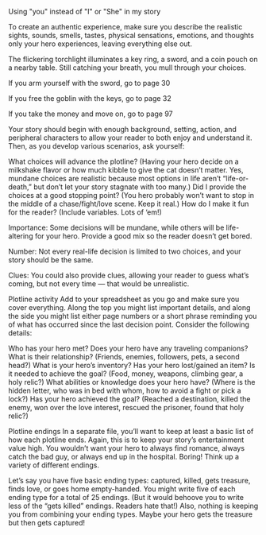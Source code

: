 
Using "you" instead of "I" or "She" in my story

To create an authentic experience, make sure you describe the realistic sights, sounds, smells, tastes, physical sensations, emotions, and thoughts only your hero experiences, leaving everything else out.

The flickering torchlight illuminates a key ring, a sword, and a coin pouch on a nearby table. Still catching your breath, you mull through your choices.

If you arm yourself with the sword, go to page 30

If you free the goblin with the keys, go to page 32

If you take the money and move on, go to page 97


Your story should begin with enough background, setting, action, and peripheral characters to allow your reader to both enjoy and understand it. Then, as you develop various scenarios, ask yourself:

What choices will advance the plotline? (Having your hero decide on a milkshake flavor or how much kibble to give the cat doesn’t matter. Yes, mundane choices are realistic because most options in life aren’t “life-or-death,” but don’t let your story stagnate with too many.)
Did I provide the choices at a good stopping point? (You hero probably won’t want to stop in the middle of a chase/fight/love scene. Keep it real.)
How do I make it fun for the reader? (Include variables. Lots of ‘em!)


Importance: Some decisions will be mundane, while others will be life-altering for your hero. Provide a good mix so the reader doesn’t get bored. 

Number: Not every real-life decision is limited to two choices, and your story should be the same. 

Clues: You could also provide clues, allowing your reader to guess what’s coming, but not every time — that would be unrealistic.

Plotline activity
Add to your spreadsheet as you go and make sure you cover everything. Along the top you might list important details, and along the side you might list either page numbers or a short phrase reminding you of what has occurred since the last decision point. Consider the following details:

Who has your hero met? Does your hero have any traveling companions? What is their relationship? (Friends, enemies, followers, pets, a second head?)
What is your hero’s inventory? Has your hero lost/gained an item? Is it needed to achieve the goal? (Food, money, weapons, climbing gear, a holy relic?)
What abilities or knowledge does your hero have? (Where is the hidden letter, who was in bed with whom, how to avoid a fight or pick a lock?)
Has your hero achieved the goal? (Reached a destination, killed the enemy, won over the love interest, rescued the prisoner, found that holy relic?)

Plotline endings
In a separate file, you’ll want to keep at least a basic list of how each plotline ends. Again, this is to keep your story’s entertainment value high. You wouldn’t want your hero to always find romance, always catch the bad guy, or always end up in the hospital. Boring! Think up a variety of different endings.

Let’s say you have five basic ending types: captured, killed, gets treasure, finds love, or goes home empty-handed. You might write five of each ending type for a total of 25 endings. (But it would behoove you to write less of the “gets killed” endings. Readers hate that!) Also, nothing is keeping you from combining your ending types. Maybe your hero gets the treasure but then gets captured!